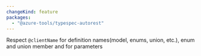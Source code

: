 ```yaml
---
changeKind: feature
packages:
  - "@azure-tools/typespec-autorest"
---
```


Respect `@clientName` for definition names(model, enums, union, etc.), enum and union member and for parameters